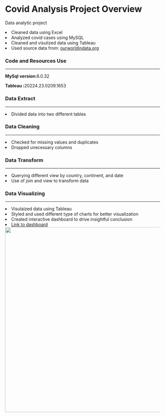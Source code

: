 # Covid Analysis Project Overview
Data analytic project
<li>Cleaned data using Excel</li>
<li>Analyzed covid cases using MySQL</li>
<li>Cleaned and visulized data using Tableau</li>
<li>Used source data from: <a href="https://ourworldindata.org/"> ourworldindata.org</a></li>

<h3><b> Code and Resources Use</b></h3>
<hr><p><b>MySql version:</b>8.0.32</p>
<p><b>Tableau :</b>20224.23.0209.1653</p>

<h3><b> Data Extract </b></h3>
<hr>
<li>Divided data into two different tables</li>

<h3><b> Data Cleaning </b></h3>
<hr>
<li>Checked for missing values and duplicates</li>
<li>Dropped unecessary columns</li>

<h3><b> Data Transform </b></h3>
<hr>
<li>Querying different view by country, continent, and date</li>
<li>Use of join and view to transform data</li>

<h3><b> Data Visualizing</b></h3>
<hr>
<li>Visulaized data using Tableau</li>
<li>Styled and used different type of charts for better visualization</li>
<li>Created interactive dashboard to drive insightful conclusion</li>
<li><a href="https://public.tableau.com/app/profile/jihun.shin/viz/covidProject_16787672735100/Coviddashboard">Link to dashboard</a></li>
<img src= "https://user-images.githubusercontent.com/47937864/225448928-310e7927-4aeb-405c-a2ee-4f5bc2246247.png" width="1000" height="600">
